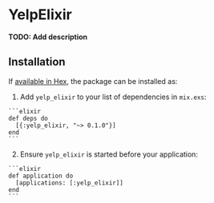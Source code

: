 # YelpElixir

**TODO: Add description**

## Installation

If [available in Hex](https://hex.pm/docs/publish), the package can be installed as:

  1. Add `yelp_elixir` to your list of dependencies in `mix.exs`:

    ```elixir
    def deps do
      [{:yelp_elixir, "~> 0.1.0"}]
    end
    ```

  2. Ensure `yelp_elixir` is started before your application:

    ```elixir
    def application do
      [applications: [:yelp_elixir]]
    end
    ```


